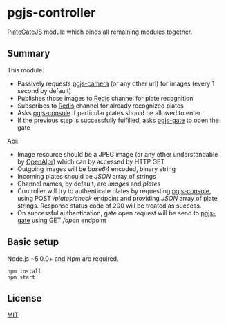 # pgjs-controller

[PlateGateJS](https://github.com/plategatejs/pgjs-docs) module which binds all remaining modules together.

## Summary

This module:

* Passively requests [pgjs-camera](https://github.com/plategatejs/pgjs-camera) (or any other url) for images (every 1 second by default)
* Publishes those images to [Redis](http://redis.io) channel for plate recognition
* Subscribes to [Redis](http://redis.io) channel for already recognized plates
* Asks [pgjs-console](https://github.com/plategatejs/pgjs-console) if particular plates should be allowed to enter
* If the previous step is successfully fulfilled, asks [pgjs-gate](https://github.com/plategatejs/pgjs-gate) to open the gate

Api:

* Image resource should be a JPEG image (or any other understandable by [OpenAlpr](https://github.com/openalpr/openalpr)) which can by accessed by HTTP GET
* Outgoing images will be _base64_ encoded, binary string
* Incoming plates should be _JSON_ array of strings
* Channel names, by default, are _images_ and _plates_
* Controller will try to authenticate plates by requesting [pgjs-console](https://github.com/plategatejs/pgjs-console), using POST _/plates/check_ endpoint and providing _JSON_ array of plate strings. Response status code of 200 will be treated as success.
* On successful authentication, gate open request will be send to [pgjs-gate](https://github.com/plategatejs/pgjs-gate) using GET _/open_ endpoint

## Basic setup

Node.js ~5.0.0+ and Npm are required.

```
npm install
npm start
```

## License
[MIT](license.md)
